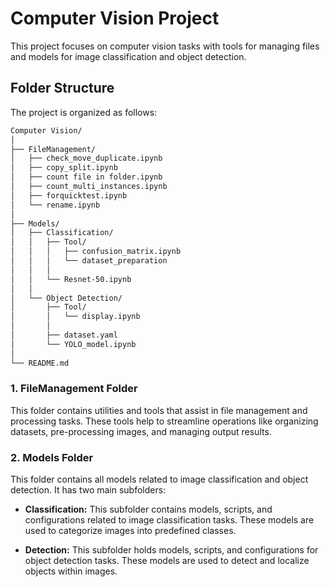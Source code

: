 # Computer Vision Project

This project focuses on computer vision tasks with tools for managing files and models for image classification and object detection.

## Folder Structure

The project is organized as follows:

```bash
Computer Vision/
│
├── FileManagement/
│   ├── check_move_duplicate.ipynb
│   ├── copy_split.ipynb
│   ├── count file in folder.ipynb
│   ├── count_multi_instances.ipynb
│   ├── forquicktest.ipynb
│   └── rename.ipynb
│
├── Models/
│   ├── Classification/
│   │   ├── Tool/
│   │   │   ├── confusion_matrix.ipynb
│   │   │   └── dataset_preparation
│   │   │
│   │   └── Resnet-50.ipynb
│   │     
│   └── Object Detection/
│       ├── Tool/
│       │   └── display.ipynb
│       │    
│       ├── dataset.yaml
│       └── YOLO_model.ipynb
│ 
└── README.md
```


### 1. **FileManagement Folder**
   This folder contains utilities and tools that assist in file management and processing tasks. These tools help to streamline operations like organizing datasets, pre-processing images, and managing output results.

### 2. **Models Folder**
   This folder contains all models related to image classification and object detection. It has two main subfolders:

   - **Classification:**
     This subfolder contains models, scripts, and configurations related to image classification tasks. These models are used to categorize images into predefined classes.
   
   - **Detection:**
     This subfolder holds models, scripts, and configurations for object detection tasks. These models are used to detect and localize objects within images.




